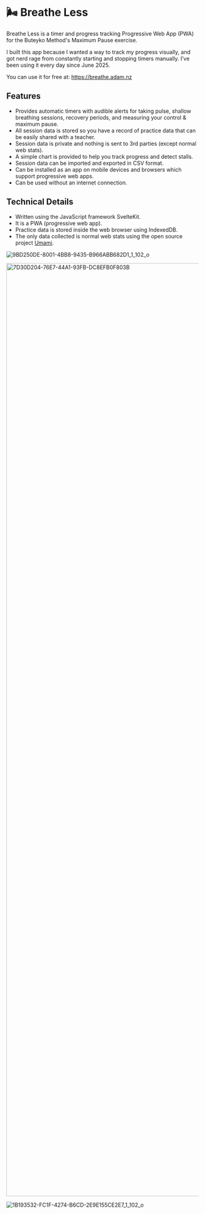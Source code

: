# 🌬️ Breathe Less

Breathe Less is a timer and progress tracking Progressive Web App (PWA) for the Buteyko Method's Maximum Pause exercise. 

I built this app because I wanted a way to track my progress visually, and got nerd rage from constantly starting and stopping timers manually. I’ve been using it every day since June 2025.

You can use it for free at: https://breathe.adam.nz

## Features

- Provides automatic timers with audible alerts for taking pulse, shallow breathing sessions, recovery periods, and measuring your control & maximum pause.
- All session data is stored so you have a record of practice data that can be easily shared with a teacher.
- Session data is private and nothing is sent to 3rd parties (except normal web stats).
- A simple chart is provided to help you track progress and detect stalls.
- Session data can be imported and exported in CSV format.
- Can be installed as an app on mobile devices and browsers which support progressive web apps.
- Can be used without an internet connection.

## Technical Details

- Written using the JavaScript framework SvelteKit.
- It is a PWA (progressive web app).
- Practice data is stored inside the web browser using IndexedDB.
- The only data collected is normal web stats using the open source project [Umami](https://umami.is/).

![9BD250DE-8001-4BB8-9435-B966ABB682D1_1_102_o](https://github.com/user-attachments/assets/740443f8-c892-49a1-809b-8859ae870fd5)

<img width="1125" height="2436" alt="7D30D204-76E7-44A1-93FB-DC8EFB0F803B" src="https://github.com/user-attachments/assets/0d659256-883f-49ea-a469-d0347ffe2508" />

![1B193532-FC1F-4274-B6CD-2E9E155CE2E7_1_102_o](https://github.com/user-attachments/assets/8f48f60d-d017-457a-9f5d-00c60de64ab5)

